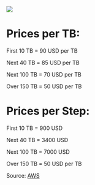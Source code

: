 ![](https://slabstatic.com/prod/uploads/ptzfq7y2/posts/images/hOlKo4PZbvUYCRVYszmlJ-tO.png)



# Prices per TB:

First 10 TB = 90 USD per TB

Next 40 TB = 85 USD per TB

Next 100 TB = 70 USD per TB

Over 150 TB = 50 USD per TB



# Prices per Step:

First 10 TB = 900 USD

Next 40 TB = 3400 USD

Next 100 TB = 7000 USD

Over 150 TB = 50 USD per TB





Source: [AWS](https://aws.amazon.com/de/ec2/pricing/on-demand/)
